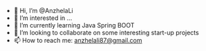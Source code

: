 - 👋 Hi, I’m @AnzhelaLi
- 👀 I’m interested in ...
- 🌱 I’m currently learning Java Spring BOOT
- 💞️ I’m looking to collaborate on some interesting start-up projects
- 📫 How to reach me: anzhelali87@gmail.com

<!---
AnzhelaLi/AnzhelaLi is a ✨ special ✨ repository because its `README.md` (this file) appears on your GitHub profile.
You can click the Preview link to take a look at your changes.
--->
